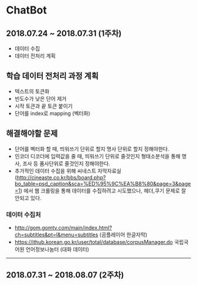 # ChatBot

## 2018.07.24 ~ 2018.07.31 (1주차)
+ 데이터 수집
+ 데이터 전처리 계획

## 학습 데이터 전처리 과정 계획
+ 텍스트의 토큰화
+ 빈도수가 낮은 단어 제거
+ 시작 토큰과 끝 토큰 붙이기
+ 단어를 index로 mapping (벡터화)

## 해결해야할 문제
+ 단어를 벡터화 할 때, 띄워쓰기 단위로 할지 명사 단위로 할지 정해야한다.
+ 인코더 디코더에 입력값을 줄 때, 띄워쓰기 단위로 줄것인지 형태소분석을 통해 명사, 조사 등 품사단위로 줄것인지 정해야한다.
+ 추가적인 데이터 수집을 위해 씨네스트 자막자료실(http://cineaste.co.kr/bbs/board.php?bo_table=psd_caption&sca=%ED%95%9C%EA%B8%80&page=3&page=1) 에서 웹 크롤링을 통해 데이터를 수집하려고 시도했으나, 헤더,쿠기 문제로 잘 안되고 있다.

### 데이터 수집처
+ http://gom.gomtv.com/main/index.html?ch=subtitles&pt=l&menu=subtitles (곰플레이어 한글자막)
+ https://ithub.korean.go.kr/user/total/database/corpusManager.do 국립국어원 언어정보나눔터 (대화 데이터)

---

## 2018.07.31 ~ 2018.08.07 (2주차)
